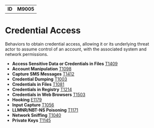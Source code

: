 |||
|--|-----|
|**ID**|**M9005**|

# Credential Access
Behaviors to obtain credential access, allowing it or its underlying threat actor to assume control of an account, with the associated system and network permissions.

* **Access Sensitive Data or Credentials in Files** [T1409](../collection/access-sensitive-data.md)
* **Account Manipulation** [T1098](../credential-access/acct-manipulate.md)
* **Capture SMS Messages** [T1412](../collection/capture-sms.md)
* **Credential Dumping** [T1003](../credential-access/credential-dump.md)
* **Credentials in Files** [T1081](../credential-access/credentials-in-files.md)
* **Credentials in Registry** [T1214](../credential-access/credentials-in-registry.md)
* **Credentials in Web Browsers** [T1503](../credential-access/credentials-in-web-browsers.md)
* **Hooking** [E1179](../credential-access/hooking.md)
* **Input Capture** [T1056](../collection/input-capture.md)
* **LLMNR/NBT-NS Poisoning** [T1171](../credential-access/LLMNR-poison.md)
* **Network Sniffing** [T1040](../discovery/network-sniff.md)
* **Private Keys** [T1145](../credential-access/private-keys.md)
